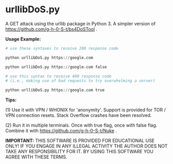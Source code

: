 # urllibDoS.py
A GET attack using the urllib package in Python 3. A simpler version of https://github.com/g-h-0-S-t/bs4DoSTool .

**Usage Example:** 
```python
# use these syntaxes to receive 200 response code

python urllibDoS.py https://google.com

python urllibDoS.py https://google.com false

# use this syntax to receive 400 response code
# (i.e., making use of bad requests to try overwhelming a server)

python urllibDoS.py https://google.com true
```
**Tips:**

(1) Use it with VPN / WHONIX for 'anonymity'.
Support is provided for TOR / VPN connection resets.
Stack Overflow crashes have been resolved.

(2) Run it in multiple terminals. Once with true flag, once with false flag. Combine it with https://github.com/g-h-0-S-t/Nuke .

**IMPORTANT:** THIS SOFTWARE IS PROVIDED FOR EDUCATIONAL USE ONLY! IF YOU ENGAGE IN ANY ILLEGAL ACTIVITY THE AUTHOR DOES NOT TAKE ANY RESPONSIBILITY FOR IT. BY USING THIS SOFTWARE YOU AGREE WITH THESE TERMS.

